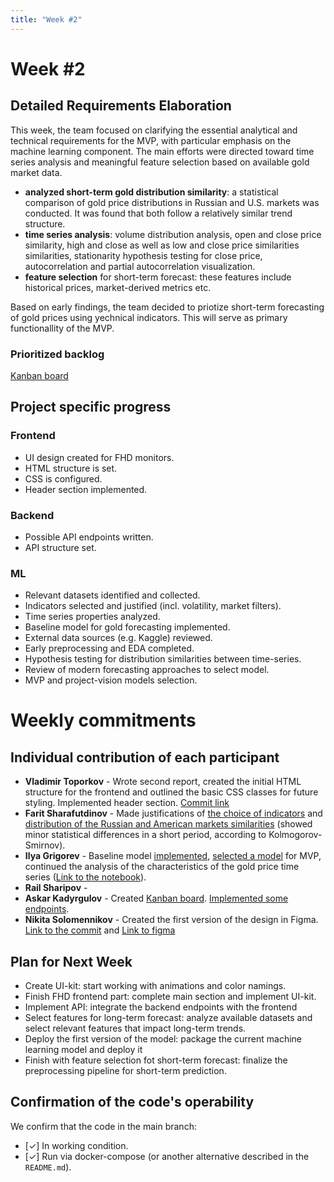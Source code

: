 ```yaml
---
title: "Week #2"
---
```


# **Week #2**

## Detailed Requirements Elaboration

This week, the team focused on clarifying the essential analytical and technical requirements for the MVP, with particular emphasis on the machine learning component. The main efforts were directed toward time series analysis and meaningful feature selection based on available gold market data. 
- **analyzed short-term gold distribution similarity**: a statistical comparison of gold price distributions in Russian and U.S. markets was conducted. It was found that both follow a relatively similar trend structure.
- **time series analysis**: volume distribution analysis, open and close price similarity, high and close as well as low and close price similarities similarities, stationarity hypothesis testing for close price, autocorrelation and partial autocorrelation visualization.
- **feature selection** for short-term forecast: these features include historical prices, market-derived metrics etc.
  
Based on early findings, the team decided to priotize short-term forecasting of gold prices using yechnical indicators. This will serve as primary functionallity of the MVP.


### Prioritized backlog

[Kanban board](https://raw.githubusercontent.com/IU-Capstone-Project-2025/Metalytics/refs/heads/main/Assets/kanban.png)

## Project specific progress

### Frontend

- UI design created for FHD monitors.
- HTML structure is set.
- CSS is configured.
- Header section implemented.

### Backend

- Possible API endpoints written.
- API structure set.

### ML

- Relevant datasets identified and collected.
- Indicators selected and justified (incl. volatility, market filters).
- Time series properties analyzed.
- Baseline model for gold forecasting implemented.
- External data sources (e.g. Kaggle) reviewed.
- Early preprocessing and EDA completed.
- Hypothesis testing for distribution similarities between time-series.
- Review of modern forecasting approaches to select model.
- MVP and project-vision models selection.


# Weekly commitments

## Individual contribution of each participant

- **Vladimir Toporkov** - Wrote second report, created the initial HTML structure for the frontend and outlined the basic CSS classes for future styling. Implemented header section. [Commit link](https://github.com/IU-Capstone-Project-2025/Metalytics/tree/f444cf51d3944f5d30b932c8e054c428f65f0da2/frontend)
- **Farit Sharafutdinov** -  Made justifications of [the choice of indicators](https://github.com/IU-Capstone-Project-2025/Metalytics/blob/dev/ml/reports/indicators_research.pdf) and [distribution of the Russian and American markets similarities](https://github.com/IU-Capstone-Project-2025/Metalytics/blob/dev/ml/reports/market_research.pdf) (showed minor statistical differences in a short period, according to Kolmogorov-Smirnov). 
- **Ilya Grigorev** - Baseline model [implemented](https://github.com/IU-Capstone-Project-2025/Metalytics/blob/dev/ml/notebooks/baseline_model.json), [selected a model](https://github.com/IU-Capstone-Project-2025/Metalytics/blob/dev/ml/reports/Literature%20Review.pdf) for MVP, continued the analysis of the characteristics of the gold price time series ([Link to the notebook](https://github.com/IU-Capstone-Project-2025/Metalytics/tree/93ce41f1691ca2afeca3f958e92c372c776c19fb/ml/notebooks)).
- **Rail Sharipov** - 
- **Askar Kadyrgulov** - Created [Kanban board](https://raw.githubusercontent.com/IU-Capstone-Project-2025/Metalytics/refs/heads/main/Assets/kanban.png). [Implemented some endpoints](https://github.com/IU-Capstone-Project-2025/Metalytics/tree/aa41ce1ac6947e8f21b577a14ec68693bf8996c3/backend).
- **Nikita Solomennikov** - Created the first version of the design in Figma. [Link to the commit](https://github.com/IU-Capstone-Project-2025/Metalytics/tree/509f6572b024702642f3b48c39dac67211d82f0c/Assets) and [Link to figma](https://www.figma.com/design/oqrwNbnmT7rRQNl58pdCmO/Metalytics?node-id=0-1&p=f&t=QLLxiA6znFkthbYE-0)

## Plan for Next Week

- Create UI-kit: start working with animations and color namings.
- Finish FHD frontend part: complete main section and implement UI-kit.
- Implement API: integrate the backend endpoints with the frontend
- Select features for long-term forecast: analyze available datasets and select relevant features that impact long-term trends.
- Deploy the first version of the model: package the current machine learning model and deploy it
- Finish with feature selection fot short-term forecast:  finalize the preprocessing pipeline for short-term prediction.

## Confirmation of the code's operability

We confirm that the code in the main branch:
- [✓] In working condition.
- [✓] Run via docker-compose (or another alternative described in the `README.md`).
